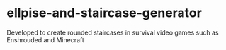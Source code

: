 # ellpise-and-staircase-generator
Developed to create rounded staircases in survival video games such as Enshrouded and Minecraft
